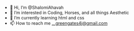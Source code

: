 - 👋 Hi, I’m @ShalomiAhavah
- 👀 I’m interested in Coding, Horses, and all things Aesthetic
- 🌱 I’m currently learning html and css
- 📫 How to reach me ...greengates4j@gmail.com

<!---
ShalomiAhavah/ShalomiAhavah is a ✨ special ✨ repository because its `README.md` (this file) appears on your GitHub profile.
You can click the Preview link to take a look at your changes.
--->
